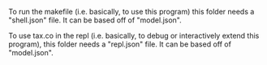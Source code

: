 To run the makefile (i.e. basically, to use this program) this folder needs a "shell.json" file. It can be based off of "model.json".

To use tax.co in the repl (i.e. basically, to debug or interactively extend this program), this folder needs a "repl.json" file. It can be based off of "model.json".
